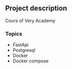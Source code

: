 ## Project description
<p>Cours of Very Academy</p>
<h3>Topics</h3>
<ul>
  <li>FastApi</li>
    <li>Postgresql</li>
    <li>Docker</li>
    <li>Docker compose</li>
</ul>
